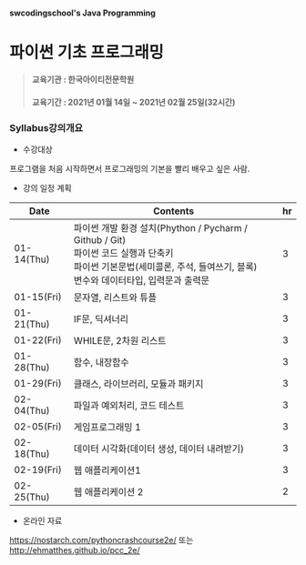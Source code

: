 #### swcodingschool's Java Programming 

# 파이썬 기초 프로그래밍 

> #### 교육기관 : 한국아이티전문학원
> #### 교육기간 : 2021년 01월   14일 ~ 2021년 02월 25일(32시간)
> 

### Syllabus강의개요

- 수강대상

프로그램을 처음 시작하면서 프로그래밍의 기본을 빨리 배우고 싶은 사람.

- 강의 일정 계획

| Date       | Contents                                                     | hr   |
| ---------- | ------------------------------------------------------------ | ---- |
| 01-14(Thu) | 파이썬 개발 환경 설치(Phython / Pycharm / Github / Git)<br />파이썬 코드 실행과 단축키<br />파이썬 기본문법(세미콜론, 주석, 들여쓰기, 블록)<br />변수와 데이터타입, 입력문과 출력문 | 3    |
| 01-15(Fri) | 문자열, 리스트와 튜플                                        | 3    |
| 01-21(Thu) | IF문, 딕셔너리                                               | 3    |
| 01-22(Fri) | WHILE문, 2차원 리스트                                        | 3    |
| 01-28(Thu) | 함수, 내장함수                                               | 3    |
| 01-29(Fri) | 클래스, 라이브러리, 모듈과 패키지                            | 3    |
| 02-04(Thu) | 파일과 예외처리, 코드 테스트                                 | 3    |
| 02-05(Fri) | 게임프로그래밍 1                                             | 3    |
| 02-18(Thu) | 데이터 시각화(데이터 생성, 데이터 내려받기)                  | 3    |
| 02-19(Fri) | 웹 애플리케이션1                                             | 3    |
| 02-25(Thu) | 웹 애플리케이션 2                                            | 2    |

- 온라인 자료

https://nostarch.com/pythoncrashcourse2e/  또는 http://ehmatthes.github.io/pcc_2e/



